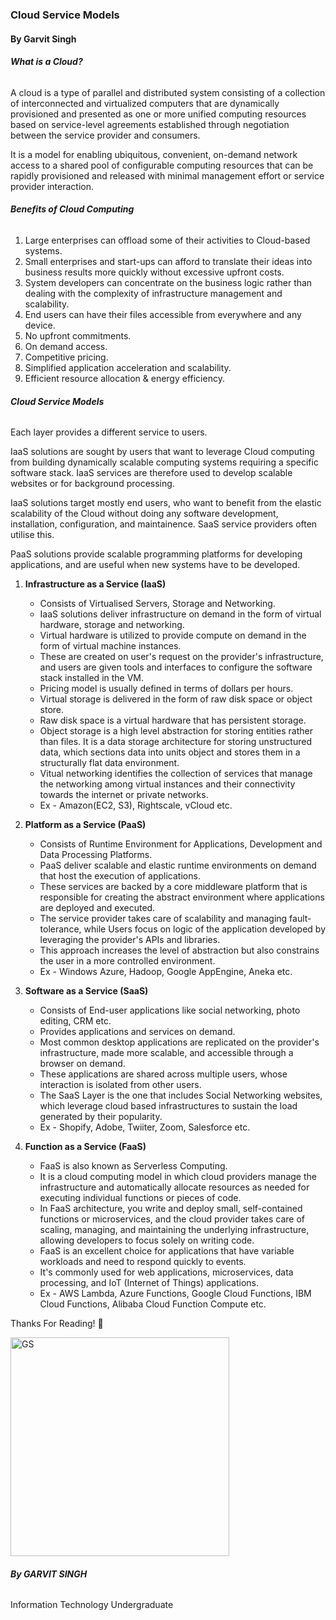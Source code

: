 ### Cloud Service Models
#### By Garvit Singh

###### **What is a Cloud?**
A cloud is a type of parallel and distributed system consisting of a collection of interconnected and virtualized computers that are dynamically provisioned and presented as one or more unified computing resources based on service-level agreements established through negotiation between the service provider and consumers.

It is a model for enabling ubiquitous, convenient, on-demand network access to a shared pool of configurable computing resources that can be rapidly provisioned and released with minimal management effort or service provider interaction.

###### **Benefits of Cloud Computing**
1. Large enterprises can offload some of their activities to Cloud-based systems.
2. Small enterprises and start-ups can afford to translate their ideas into business results more quickly without excessive upfront costs.
3. System developers can concentrate on the business logic rather than dealing with the complexity of infrastructure management and scalability.
4. End users can have their files accessible from everywhere and any device.
5. No upfront commitments.
6. On demand access.
7. Competitive pricing.
8. Simplified application acceleration and scalability.
9. Efficient resource allocation & energy efficiency.

###### **Cloud Service Models**
Each layer provides a different service to users. 

IaaS solutions are sought by users that want to leverage Cloud computing from building dynamically scalable computing systems requiring a specific software stack. IaaS services are therefore used to develop scalable websites or for background processing.

IaaS solutions target mostly end users, who want to benefit from the elastic scalability of the Cloud without doing any software development, installation, configuration, and maintainence. SaaS service providers often utilise this.

PaaS solutions provide scalable programming platforms for developing applications, and are useful when new systems have to be developed.

1. **Infrastructure as a Service (IaaS)**
	- Consists of Virtualised Servers, Storage and Networking.
	- IaaS solutions deliver infrastructure on demand in the form of virtual hardware, storage and networking.
	- Virtual hardware is utilized to provide compute on demand in the form of virtual machine instances.
	- These are created on user's request on the provider's infrastructure, and users are given tools and interfaces to configure the software stack installed in the VM.
	- Pricing model is usually defined in terms of dollars per hours.
	- Virtual storage is delivered in the form of raw disk space or object store.
	- Raw disk space is a virtual hardware that has persistent storage.
	- Object storage is a high level abstraction for storing entities rather than files. It is a data storage architecture for storing unstructured data, which sections data into units object and stores them in a structurally flat data environment.
	- Vitual networking identifies the collection of services that manage the networking among virtual instances and their connectivity towards the internet or private networks.
	- Ex - Amazon(EC2, S3), Rightscale, vCloud etc.

2. **Platform as a Service (PaaS)**
	- Consists of Runtime Environment for Applications, Development and Data Processing Platforms.
	- PaaS deliver scalable and elastic runtime environments on demand that host the execution of applications.
	- These services are backed by a core middleware platform that is responsible for creating the abstract environment where applications are deployed and executed.
	- The service provider takes care of scalability and managing fault-tolerance, while Users focus on logic of the application developed by leveraging the provider's APIs and libraries.
	- This approach increases the level of abstraction but also constrains the user in a more controlled environment.
	- Ex - Windows Azure, Hadoop, Google AppEngine, Aneka etc.

3. **Software as a Service (SaaS)**
	- Consists of End-user applications like social networking, photo editing, CRM etc.
	- Provides applications and services on demand.
	- Most common desktop applications are replicated on the provider's infrastructure, made more scalable, and accessible through a browser on demand. 
	- These applications are shared across multiple users, whose interaction is isolated from other users.
	- The SaaS Layer is the one that includes Social Networking websites, which leverage cloud based infrastructures to sustain the load generated by their popularity.
	- Ex - Shopify, Adobe, Twiiter, Zoom, Salesforce etc.

4. **Function as a Service (FaaS)**
	- FaaS is also known as Serverless Computing.
	- It is a cloud computing model in which cloud providers manage the infrastructure and automatically allocate resources as needed for executing individual functions or pieces of code.
	- In FaaS architecture, you write and deploy small, self-contained functions or microservices, and the cloud provider takes care of scaling, managing, and maintaining the underlying infrastructure, allowing developers to focus solely on writing code.
	- FaaS is an excellent choice for applications that have variable workloads and need to respond quickly to events.
	- It's commonly used for web applications, microservices, data processing, and IoT (Internet of Things) applications.
	- Ex - AWS Lambda, Azure Functions, Google Cloud Functions, IBM Cloud Functions, Alibaba Cloud Function Compute etc.

<div style="page-break-after: always;"></div>

Thanks For Reading! 💙

<img src="https://i.imgur.com/rOlCWgG.jpg" alt="GS" width="350"/>

###### **By GARVIT SINGH**
Information Technology Undergraduate